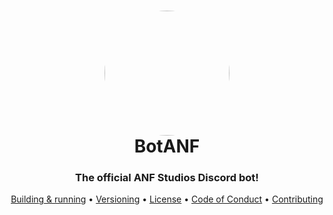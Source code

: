 <h1 align="center" style="position: relative;">
    <img width="200" style="border-radius: 50%;" src="./images/Icon.ico"/><br>
    BotANF
</h1>

<h3 align="center">The official ANF Studios Discord bot!</h3>

<p align="center">
    <a href="#building--running">Building & running</a> •
    <a href="#versioning">Versioning</a> •
    <a href="https://github.com/ANF-Studsios/BotANF/blob/master/LICENSE">License</a> •
    <a href="https://github.com/ANF-Studsios/BotANF/blob/master/CODE_OF_CONDUCT.md">Code of Conduct</a> •
    <a href="https://github.com/ANF-Studsios/BotANF/blob/master/CONTRIBUTING.md">Contributing</a>
</p>